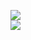 [![](https://img.shields.io/badge/Made%20With-Github%20Spray-lightgrey.svg?style=for-the-badge&logo=github)](https://github.com/Annihil/github-spray#31267)  
[![](https://i.imgur.com/2DrTn0Z.gif)](https://github.com/Annihil/github-spray)
